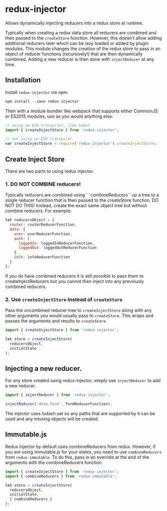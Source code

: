 # redux-injector
Allows dynamically injecting reducers into a redux store at runtime.

Typically when creating a redux data store all reducers are combined and then passed to the ```createStore``` function. However, this doesn't allow adding additional reducers later which can be lazy loaded or added by plugin modules. This module changes the creation of the redux store to pass in an object of reducer functions (recursively!) that are then dynamically combined. Adding a new reducer is then done with ```injectReducer``` at any time.

## Installation
Install ```redux-injector``` via npm.

```javascript
npm install --save redux-injector
```

Then with a module bundler like webpack that supports either CommonJS or ES2015 modules, use as you would anything else:
 
 ```javascript
 // using an ES6 transpiler, like babel
 import { createInjectStore } from 'redux-injector';
 
 // not using an ES6 transpiler
 var createInjectStore = require('redux-injector').createInjectStore;
 ```


## Create Inject Store
There are two parts to using redux injector.

### 1. DO NOT COMBINE reducers!
Typically reducers are combined using ```combineReducers`` up a tree to a single reducer function that is then passed to the createStore function. DO NOT DO THIS! Instead, create the exact same object tree but without combine reducers. For example:
 
 ```javascript
 let reducersObject = {
   router: routerReducerFunction,
   data: {
     user: userReducerFunction,
     auth: {
       loggedIn: loggedInReducerFunction,
       loggedOut: loggedOutReducerFunction
     },
     info: infoReducerFunction
   }
 };
 ```
 
If you do have combined reducers it is still possible to pass them to createInjectReducers but you cannot then inject into any previously combined reducers.

### 2. Use ```createInjectStore``` instead of ```createStore```
Pass the uncombined reducer tree to ```createInjectStore``` along with any other arguments you would usually pass to ```createStore```. This wraps and passes the arguments and results to ```createStore```. 

```javascript
import { createInjectStore } from 'redux-injector';

let store = createInjectStore(
  reducersObject,
  initialState
); 
```

## Injecting a new reducer.
For any store created using redux-injector, simply use ```injectReducer``` to add a new reducer.

```javascript
import { injectReducer } from 'redux-injector';

injectReducer('date.form', formReducerFunction);
```

The injector uses lodash.set so any paths that are supported by it can be used and any missing objects will be created.

## Immutable.js
Redux Injector by default uses combineReducers from redux. However, if you are using immutable.js for your states, you need to use  ```combineReducers``` from ```redux-immutable```. To do this, pass in an override at the end of the arguments with the combineReducers function.

```javascript
import { createInjectStore } from 'redux-injector';
import { combineReducers } from 'redux-immutable';

let store = createInjectStore(
  reducersObject,
  initialState,
  { combineReducers }
); 
```